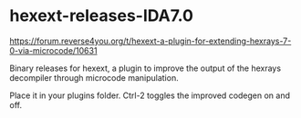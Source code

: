 # hexext-releases-IDA7.0

https://forum.reverse4you.org/t/hexext-a-plugin-for-extending-hexrays-7-0-via-microcode/10631

Binary releases for hexext, a plugin to improve the output of the hexrays decompiler through microcode manipulation.

Place it in your plugins folder. Ctrl-2 toggles the improved codegen on and off.
